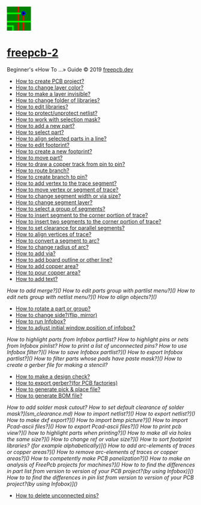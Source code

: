 ![](/pictures/upload.png) 
# [freepcb-2](https://freepcb.dev)

Beginner's «How To ...» Guide  © 2019 [freepcb.dev](https://freepcb.dev)

* [How to create PCB project?](new_project.md)
* [How to change layer color?](colors.md)
* [How to make a layer invisible?](layer_vis.md)
* [How to change folder of libraries?](lib_folder.md)
* [How to edit libraries?](fp_edit.md)
* [How to protect/unprotect netlist?](unprotect_nl.md)
* [How to work with selection mask?](sel_mask.md)
* [How to add a new part?](add_part.md)
* [How to select part?](select_part.md)
* [How to align selected parts in a line?](line_up.md)
* [How to edit footprint?](edit_fp.md)
* [How to create a new footprint?](new_fp.md)
* [How to move part?](move_part.md)
* [How to draw a copper track from pin to pin?](route.md)
* [How to route branch?](routing_branch.md)
* [How to create branch to pin?](edit_traces.md)
* [How to add vertex to the trace segment?](add_vertex.md)
* [How to move vertex or segment of trace?](move_seg.md)
* [How to change segment width or via size?](seg_width.md)
* [How to change segment layer?](seg_layer.md)
* [How to select a group of segments?](sel_seg_gr.md)
* [How to insert segment to the corner portion of trace?](insert_seg.md)
* [How to insert two segments to the corner portion of trace?](insert_seg2.md)
* [How to set clearance for parallel segments?](set_seg_clearance.md)
* [How to align vertices of trace?](align_vertex.md)
* [How to convert a segment to arc?](seg_2_arc.md)
* [How to change radius of arc?](seg_change_rad.md)
* [How to add via?](add_via.md)
* [How to add board outline or other line?](add_polyline.md)
* [How to add copper area?](add_area.md)
* [How to pour copper area?](pour_area.md)
* [How to add text?](add_text.md)

_How to add merge?]()
How to edit parts group with partlist menu?]()
How to edit nets group with netlist menu?]()
How to align objects?]()_
* [How to rotate a part or group?](rotate.md)
* [How to change side?(flip, mirror)](side.md)
* [How to run Infobox?](IB_run.md)
* [How to adjust initial window position of infobox?](IB_win_pos.md)

_How to highlight parts from Infobox partlist?
How to highlight pins or nets from Infobox pinlist?
How to print a list of unconnected pins?
How to use Infobox filter?]()
How to save Infobox partlist?]()
How to export Infobox partlist?]()
How to filter parts whose pads have paste mask?]()
How to create a gerber file for making a stencil?_
* [How to make a design check?](DRC.md)
* [How to export gerber?(for PCB factories)](gerber.md)
* [How to generate pick & place file?](pnp.md)
* [How to generate BOM file?](bom.md)

_How to add solder mask cutout?
How to set default clearance of solder mask?](sm_clearance.md)
How to import netlist?]()
How to export netlist?]()
How to make dxf export?]()
How to import bmp picture?]()
How to import Pcad-ascii files?]()
How to export Pcad-ascii files?]()
How to print pcb view?]()
how to highlight parts when printing?]()
How to make all via holes the same size?]()
How to change ref or value size?]()
How to sort footprint libraries? (for example alphabetically)]()
How to add arc-elements of traces or copper areas?]()
How to remove arc-elements of traces or copper areas?]()
How to competently make PCB panelization?]()
How to make an analysis of FreePcb projects for machines?]()
How to to find the differences in part list from version to version of your PCB project?(by using Infobox)]()
How to to find the differences in pin list from version to version of your PCB project?(by using Infobox)]()_

* [How to delete unconnected pins?](del_u_pins.md)








